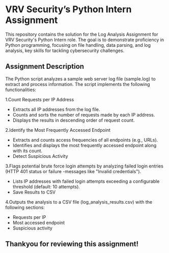 

# VRV Security’s Python Intern Assignment


This repository contains the solution for the Log Analysis Assignment for VRV Security's Python Intern role. The goal is to demonstrate proficiency in Python programming, focusing on file handling, data parsing, and log analysis, key skills for tackling cybersecurity challenges.


## Assignment Description
The Python script analyzes a sample web server log file (sample.log) to extract and process information. The script implements the following functionalities:

1.Count Requests per IP Address
- Extracts all IP addresses from the log file.
- Counts and sorts the number of requests made by each IP address.
- Displays the results in descending order of request count.


2.Identify the Most Frequently Accessed Endpoint
- Extracts and counts access frequencies of all endpoints (e.g., URLs).
- Identifies and displays the most frequently accessed endpoint along with its count.
- Detect Suspicious Activity


3.Flags potential brute force login attempts by analyzing failed login entries (HTTP 401 status or failure -messages like "Invalid credentials").
- Lists IP addresses with failed login attempts exceeding a configurable threshold (default: 10 attempts).
- Save Results to CSV


4.Outputs the analysis to a CSV file (log_analysis_results.csv) with the following sections:
- Requests per IP
- Most accessed endpoint
- Suspicious activity


## Thankyou for reviewing this assignment!
